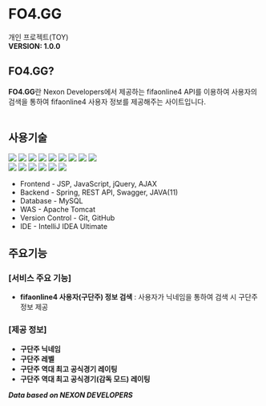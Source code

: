 # **FO4.GG**
개인 프로젝트(TOY)<br>
<b>VERSION: 1.0.0</b><br>

## **FO4.GG?**
<b>FO4.GG</b>란 Nexon Developers에서 제공하는 fifaonline4 API를 이용하여 사용자의 검색을 통하여 fifaonline4 사용자 정보를 제공해주는 사이트입니다. <br><br>

## <b>사용기술</b>
<span><img src="https://img.shields.io/badge/Java-ED8B00?style=for-the-badge&logo=java&logoColor=white">
<img src="https://img.shields.io/badge/Spring-6DB33F?style=for-the-badge&logo=Spring&logoColor=white">
<img src="https://img.shields.io/badge/Swagger-6DB33F?style=for-the-badge&logo=Swagger&logoColor=white">
<img src="https://img.shields.io/badge/JUnit5-25A162?style=for-the-badge&logo=JUnit5&logoColor=white">
<img src="https://img.shields.io/badge/html-E34F26?style=for-the-badge&logo=html5&logoColor=white">
<img src="https://img.shields.io/badge/css-1572B6?style=for-the-badge&logo=css3&logoColor=white">
<img src="https://img.shields.io/badge/Jsp-007396?style=for-the-badge&logo=JSP&logoColor=White">
<img src="https://img.shields.io/badge/JAVASCRIPT-F7DF1E?style=for-the-badge&logo=javascript&logoColor=white">
<img src="https://img.shields.io/badge/jQuery-0769AD?style=for-the-badge&logo=jquery&logoColor=white"><br>
<img src="https://img.shields.io/badge/git-F05032?style=for-the-badge&logo=git&logoColor=white">
<img src="https://img.shields.io/badge/github-181717?style=for-the-badge&logo=github&logoColor=white">
<img src="https://img.shields.io/badge/GRADLE-efefef?style=for-the-badge&logo=gradle&logoColor=white">
<img src="https://img.shields.io/badge/MySQL-4479A1?style=for-the-badge&logo=MySQL&logoColor=white">
<img src="https://img.shields.io/badge/apache tomcat-F8DC75?style=for-the-badge&logo=apachetomcat&logoColor=white">
<img src="https://img.shields.io/badge/Intellij IDEA-000000?style=for-the-badge&logo=IntelliJ Idea&logoColor=white"></span>

- Frontend - JSP, JavaScript, jQuery, AJAX
- Backend - Spring, REST API, Swagger, JAVA(11)
- Database - MySQL
- WAS - Apache Tomcat
- Version Control - Git, GitHub
- IDE - IntelliJ IDEA Ultimate

## <b>주요기능</b>

### [서비스 주요 기능]
- <b>fifaonline4 사용자(구단주) 정보 검색</b> : 사용자가 닉네임을 통하여 검색 시 구단주 정보 제공

### [제공 정보]
- <b>구단주 닉네임</b>
- <b>구단주 레벨</b>
- <b>구단주 역대 최고 공식경기 레이팅</b>
- <b>구단주 역대 최고 공식경기(감독 모드) 레이팅</b>

<b><i>Data based on NEXON DEVELOPERS</i></b>
